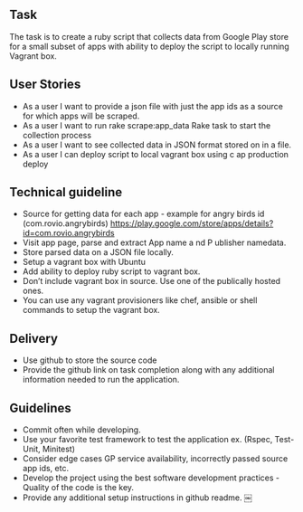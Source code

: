 ## Task
The task is to create a ruby script that collects data from Google Play store for a small subset of apps with ability to deploy the script to locally running Vagrant box.

## User Stories
* As a user I want to provide a json file with just the app ids as a source for which apps will be scraped.
* As a user I want to run ​rake scrape:app_data​ Rake task to start the collection process
* As a user I want to see collected data in JSON format stored on in a file.
* As a user I can deploy script to local vagrant box using c​ ap production deploy

## Technical guideline
* Source for getting data for each app - example for angry birds id (com.rovio.angrybirds) https://play.google.com/store/apps/details?id=com.rovio.angrybirds
* Visit app page, parse and extract ​App name a​ nd P​ ublisher name​ data.
* Store parsed data on a JSON file locally.
* Setup a vagrant box with Ubuntu
* Add ability to deploy ruby script to vagrant box.
* Don’t include vagrant box in source. Use one of the publically hosted ones.
* You can use any vagrant provisioners like chef, ansible or shell commands to setup the vagrant box.

## Delivery
* Use github to store the source code
* Provide the github link on task completion along with any additional information needed to run the application.

## Guidelines
* Commit often while developing.
* Use your favorite test framework to test the application ex. (Rspec, Test-Unit, Minitest)
* Consider edge cases GP service availability, incorrectly passed source app ids, etc.
* Develop the project using the best software development practices - Quality of the code is the key.
* Provide any additional setup instructions in github readme.
￼
